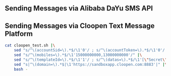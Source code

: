 
## Sending Messages via Alibaba DaYu SMS API 


## Sending Messages via Cloopen Text Message Platform 

```bash
cat cloopen_test.sh |\
    sed "s/^\(accountSid=\).*$/\1'0'/ ; s/^\(accountToken=\).*$/\1'0'/ ; s/^\(appId=\).*$/\1'0'/" |\
    sed "s/^\(mobiles=\).*$/\1'15000000000,13000000000'/" |\
    sed "s/^\(templateId=\).*$/\1'1'/ ; s/^\(datas=\).*$/\1'[\"Secret\",\"2\"]'/" |\
    sed "s|^\(domain=\).*$|\1'https://sandboxapp.cloopen.com:8883'|" |\
    bash -
```
 
